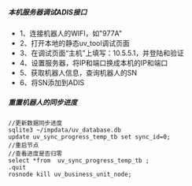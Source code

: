 ##### 本机服务器调试ADIS接口
* 1、连接机器人的WIFI，如"977A"
* 2、打开本地的静态uv_tool调试页面
* 3、在调试页面“主机”上填写：10.5.5.1，并登陆和验证
* 4、设置服务器，将IP和端口换成本机的IP和端口
* 5、获取机器人信息，查询机器人的SN
* 6、将SN添加到ADIS

##### 重置机器人的同步进度
```text
//更新数据同步进度
sqlite3 ~/impdata/uv_database.db
update uv_sync_progress_temp_tb set sync_id=0;
//重启节点
//查看进度是否归零
select *from  uv_sync_progress_temp_tb ;
.quit
rosnode kill uv_business_unit_node;
```